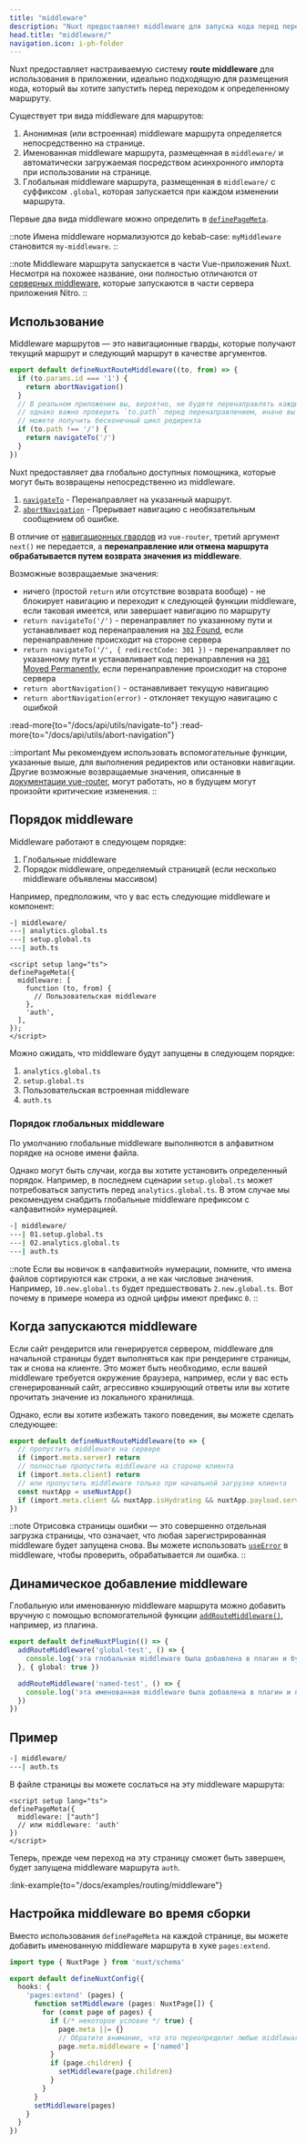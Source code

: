 ```yaml
---
title: "middleware"
description: "Nuxt предоставляет middleware для запуска кода перед переходом по определенному маршруту."
head.title: "middleware/"
navigation.icon: i-ph-folder
---
```


Nuxt предоставляет настраиваемую систему **route middleware** для использования в приложении, идеально подходящую для размещения кода, который вы хотите запустить перед переходом к определенному маршруту.

Существует три вида middleware для маршрутов:

1. Анонимная (или встроенная) middleware маршрута определяется непосредственно на странице.
2. Именованная middleware маршрута, размещенная в `middleware/` и автоматически загружаемая посредством асинхронного импорта при использовании на странице.
3. Глобальная middleware маршрута, размещенная в `middleware/` с суффиксом `.global`, которая запускается при каждом изменении маршрута.

Первые два вида middleware можно определить в [`definePageMeta`](/docs/api/utils/define-page-meta).

::note
Имена middleware нормализуются до kebab-case: `myMiddleware` становится `my-middleware`.
::

::note
Middleware маршрута запускается в части Vue-приложения Nuxt. Несмотря на похожее название, они полностью отличаются от [серверных middleware](/docs/guide/directory-structure/server#server-middleware), которые запускаются в части сервера приложения Nitro.
::

## Использование

Middleware маршрутов — это навигационные гварды, которые получают текущий маршрут и следующий маршрут в качестве аргументов.

```ts twoslash [middleware/my-middleware.ts]
export default defineNuxtRouteMiddleware((to, from) => {
  if (to.params.id === '1') {
    return abortNavigation()
  }
  // В реальном приложении вы, вероятно, не будете перенаправлять каждый маршрут на `/`,
  // однако важно проверить `to.path` перед перенаправлением, иначе вы
  // можете получить бесконечный цикл редиректа
  if (to.path !== '/') {
    return navigateTo('/')
  }
})
```

Nuxt предоставляет два глобально доступных помощника, которые могут быть возвращены непосредственно из middleware.

1. [`navigateTo`](/docs/api/utils/navigate-to) - Перенаправляет на указанный маршрут.
2. [`abortNavigation`](/docs/api/utils/abort-navigation) - Прерывает навигацию с необязательным сообщением об ошибке.

В отличие от [навигационных гвардов](https://router.vuejs.org/guide/advanced/navigation-guards.html#global-before-guards) из `vue-router`, третий аргумент `next()` не передается, а **перенаправление или отмена маршрута обрабатывается путем возврата значения из middleware**.

Возможные возвращаемые значения:

* ничего (простой `return` или отсутствие возврата вообще) - не блокирует навигацию и переходит к следующей функции middleware, если таковая имеется, или завершает навигацию по маршруту
* `return navigateTo('/')` - перенаправляет по указанному пути и устанавливает код перенаправления на [`302` Found](https://developer.mozilla.org/en-US/docs/Web/HTTP/Status/302), если перенаправление происходит на стороне сервера
* `return navigateTo('/', { redirectCode: 301 })` - перенаправляет по указанному пути и устанавливает код перенаправления на [`301` Moved Permanently](https://developer.mozilla.org/en-US/docs/Web/HTTP/Status/301), если перенаправление происходит на стороне сервера
* `return abortNavigation()` - останавливает текущую навигацию
* `return abortNavigation(error)` - отклоняет текущую навигацию с ошибкой

:read-more{to="/docs/api/utils/navigate-to"}
:read-more{to="/docs/api/utils/abort-navigation"}

::important
Мы рекомендуем использовать вспомогательные функции, указанные выше, для выполнения редиректов или остановки навигации. Другие возможные возвращаемые значения, описанные в [документации vue-router](https://router.vuejs.org/guide/advanced/navigation-guards.html#global-before-guards), могут работать, но в будущем могут произойти критические изменения.
::

## Порядок middleware

Middleware работают в следующем порядке:

1. Глобальные middleware
2. Порядок middleware, определяемый страницей (если несколько middleware объявлены массивом)

Например, предположим, что у вас есть следующие middleware и компонент:

```bash [middleware/ directory]
-| middleware/
---| analytics.global.ts
---| setup.global.ts
---| auth.ts
```

```vue twoslash [pages/profile.vue]
<script setup lang="ts">
definePageMeta({
  middleware: [
    function (to, from) {
      // Пользовательская middleware
    },
    'auth',
  ],
});
</script>
```

Можно ожидать, что middleware будут запущены в следующем порядке:

1. `analytics.global.ts`
2. `setup.global.ts`
3. Пользовательская встроенная middleware
4. `auth.ts`

### Порядок глобальных middleware

По умолчанию глобальные middleware выполняются в алфавитном порядке на основе имени файла.

Однако могут быть случаи, когда вы хотите установить определенный порядок. Например, в последнем сценарии `setup.global.ts` может потребоваться запустить перед `analytics.global.ts`. В этом случае мы рекомендуем снабдить глобальные middleware префиксом с «алфавитной» нумерацией.

```bash [Структура директории]
-| middleware/
---| 01.setup.global.ts
---| 02.analytics.global.ts
---| auth.ts
```

::note
Если вы новичок в «алфавитной» нумерации, помните, что имена файлов сортируются как строки, а не как числовые значения. Например, `10.new.global.ts` будет предшествовать `2.new.global.ts`. Вот почему в примере номера из одной цифры имеют префикс `0`.
::

## Когда запускаются middleware

Если сайт рендерится или генерируется сервером, middleware для начальной страницы будет выполняться как при рендеринге страницы, так и снова на клиенте. Это может быть необходимо, если вашей middleware требуется окружение браузера, например, если у вас есть сгенерированный сайт, агрессивно кэширующий ответы или вы хотите прочитать значение из локального хранилища.

Однако, если вы хотите избежать такого поведения, вы можете сделать следующее:

```ts twoslash [middleware/example.ts]
export default defineNuxtRouteMiddleware(to => {
  // пропустить middleware на сервере
  if (import.meta.server) return
  // полностью пропустить middleware на стороне клиента
  if (import.meta.client) return
  // или пропустить middleware только при начальной загрузке клиента
  const nuxtApp = useNuxtApp()
  if (import.meta.client && nuxtApp.isHydrating && nuxtApp.payload.serverRendered) return
})
```

::note
Отрисовка страницы ошибки — это совершенно отдельная загрузка страницы, что означает, что любая зарегистрированная middleware будет запущена снова. Вы можете использовать [`useError`](/docs/getting-started/error-handling#useerror) в middleware, чтобы проверить, обрабатывается ли ошибка.
::

## Динамическое добавление middleware

Глобальную или именованную middleware маршрута можно добавить вручную с помощью вспомогательной функции [`addRouteMiddleware()`](/docs/api/utils/add-route-middleware), например, из плагина.

```ts twoslash
export default defineNuxtPlugin(() => {
  addRouteMiddleware('global-test', () => {
    console.log('эта глобальная middleware была добавлена в плагин и будет запускаться при каждом изменении маршрута')
  }, { global: true })

  addRouteMiddleware('named-test', () => {
    console.log('эта именованная middleware была добавлена в плагин и переопределит любую существующую middleware с тем же именем')
  })
})
```

## Пример

```bash [Структура директории]
-| middleware/
---| auth.ts
```

В файле страницы вы можете сослаться на эту middleware маршрута:

```vue twoslash
<script setup lang="ts">
definePageMeta({
  middleware: ["auth"]
  // или middleware: 'auth'
})
</script>
```

Теперь, прежде чем переход на эту страницу сможет быть завершен, будет запущена middleware маршрута `auth`.

:link-example{to="/docs/examples/routing/middleware"}

## Настройка middleware во время сборки

Вместо использования `definePageMeta` на каждой странице, вы можете добавить именованную middleware маршрута в хуке `pages:extend`.

```ts twoslash [nuxt.config.ts]
import type { NuxtPage } from 'nuxt/schema'

export default defineNuxtConfig({
  hooks: {
    'pages:extend' (pages) {
      function setMiddleware (pages: NuxtPage[]) {
        for (const page of pages) {
          if (/* некоторое условие */ true) {
            page.meta ||= {}
            // Обратите внимание, что это переопределит любые middleware, заданные в `definePageMeta` на странице.
            page.meta.middleware = ['named']
          }
          if (page.children) {
            setMiddleware(page.children)
          }
        }
      }
      setMiddleware(pages)
    }
  }
})
```
